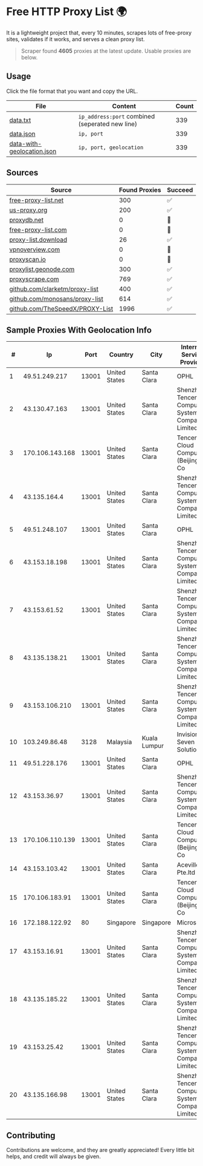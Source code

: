 
# Free HTTP Proxy List 🌍

It is a lightweight project that, every 10 minutes, scrapes lots of free-proxy sites, validates if it works, and serves a clean proxy list.


> Scraper found **4605** proxies at the latest update. Usable proxies are below.

## Usage

Click the file format that you want and copy the URL.


|File|Content|Count|
|----|-------|-----|
|[data.txt](https://raw.githubusercontent.com/themiralay/Proxy-List-World/master/data.txt)|`ip_address:port` combined (seperated new line)|339|
|[data.json](https://raw.githubusercontent.com/themiralay/Proxy-List-World/master/data.json)|`ip, port`|339|
|[data-with-geolocation.json](https://raw.githubusercontent.com/themiralay/Proxy-List-World/master/data-with-geolocation.json)|`ip, port, geolocation`|339|

## Sources

|Source|Found Proxies|Succeed|
|------|-------------|-------|
|[free-proxy-list.net](https://free-proxy-list.net)|300|✅|
|[us-proxy.org](https://www.us-proxy.org)|200|✅|
|[proxydb.net](http://proxydb.net)|0|🚫|
|[free-proxy-list.com](https://free-proxy-list.com/?page=&port=&type%5B%5D=http&type%5B%5D=https&up_time=0&search=Search)|0|🚫|
|[proxy-list.download](https://www.proxy-list.download/HTTP)|26|✅|
|[vpnoverview.com](https://vpnoverview.com/privacy/anonymous-browsing/free-proxy-servers)|0|🚫|
|[proxyscan.io](https://www.proxyscan.io)|0|🚫|
|[proxylist.geonode.com](https://proxylist.geonode.com/api/proxy-list?limit=300&page=1&sort_by=lastChecked&sort_type=desc&protocols=http,https)|300|✅|
|[proxyscrape.com](https://api.proxyscrape.com/v2/?request=displayproxies&protocol=http&timeout=10000&country=all&ssl=all&anonymity=all)|769|✅|
|[github.com/clarketm/proxy-list](https://raw.githubusercontent.com/clarketm/proxy-list/master/proxy-list-raw.txt)|400|✅|
|[github.com/monosans/proxy-list](https://raw.githubusercontent.com/monosans/proxy-list/main/proxies/http.txt)|614|✅|
|[github.com/TheSpeedX/PROXY-List](https://raw.githubusercontent.com/TheSpeedX/PROXY-List/master/http.txt)|1996|✅|


## Sample Proxies With Geolocation Info

|#|Ip|Port|Country|City|Internet Service Provider|
|-|--|----|-------|----|-------------------------|
|1|49.51.249.217|13001|United States|Santa Clara|OPHL|
|2|43.130.47.163|13001|United States|Santa Clara|Shenzhen Tencent Computer Systems Company Limited|
|3|170.106.143.168|13001|United States|Santa Clara|Tencent Cloud Computing (Beijing) Co|
|4|43.135.164.4|13001|United States|Santa Clara|Shenzhen Tencent Computer Systems Company Limited|
|5|49.51.248.107|13001|United States|Santa Clara|OPHL|
|6|43.153.18.198|13001|United States|Santa Clara|Shenzhen Tencent Computer Systems Company Limited|
|7|43.153.61.52|13001|United States|Santa Clara|Shenzhen Tencent Computer Systems Company Limited|
|8|43.135.138.21|13001|United States|Santa Clara|Shenzhen Tencent Computer Systems Company Limited|
|9|43.153.106.210|13001|United States|Santa Clara|Shenzhen Tencent Computer Systems Company Limited|
|10|103.249.86.48|3128|Malaysia|Kuala Lumpur|Invision Seven Solutions|
|11|49.51.228.176|13001|United States|Santa Clara|OPHL|
|12|43.153.36.97|13001|United States|Santa Clara|Shenzhen Tencent Computer Systems Company Limited|
|13|170.106.110.139|13001|United States|Santa Clara|Tencent Cloud Computing (Beijing) Co|
|14|43.153.103.42|13001|United States|Santa Clara|Aceville Pte.ltd|
|15|170.106.183.91|13001|United States|Santa Clara|Tencent Cloud Computing (Beijing) Co|
|16|172.188.122.92|80|Singapore|Singapore|Microsoft|
|17|43.153.16.91|13001|United States|Santa Clara|Shenzhen Tencent Computer Systems Company Limited|
|18|43.135.185.22|13001|United States|Santa Clara|Shenzhen Tencent Computer Systems Company Limited|
|19|43.153.25.42|13001|United States|Santa Clara|Shenzhen Tencent Computer Systems Company Limited|
|20|43.135.166.98|13001|United States|Santa Clara|Shenzhen Tencent Computer Systems Company Limited|



## Contributing

Contributions are welcome, and they are greatly appreciated! Every
little bit helps, and credit will always be given.

